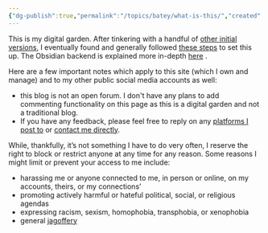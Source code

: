 ```yaml
---
{"dg-publish":true,"permalink":"/topics/batey/what-is-this/","created":"2024-10-26T12:27:00.899-04:00","updated":"2024-10-26T16:15:30.062-04:00"}
---
```


This is my digital garden. After tinkering with a handful of [other initial versions](https://elbatey.twop0intfive.xyz/gh0stnode-twop0intfive-xyz/gh0stnode/), I eventually found and generally followed [these steps](https://dudethatserin.com/intro-obsidian-digital-garden-series/) to set this up. The Obsidian backend is explained more in-depth [here](https://dg-docs.ole.dev/) . 

Here are a few important notes which apply to this site (which I own and manage) and to my other public social media accounts as well:
- this blog is not an open forum. I don't have any plans to add commenting functionality on this page as this is a digital garden and not a traditional blog. 
- If you have any feedback, please feel free to reply on any [platforms I post to](https://www.twop0intfive.xyz/#:~:text=Follow) or [contact me directly](https://www.twop0intfive.xyz/contact.html). 

While, thankfully, it’s not something I have to do very often, I reserve the right to block or restrict anyone at any time for any reason. Some reasons I might limit or prevent your access to me include:
- harassing me or anyone connected to me, in person or online, on my accounts, theirs, or my connections’
- promoting actively harmful or hateful political, social, or religious agendas 
- expressing racism, sexism, homophobia, transphobia, or xenophobia  
- general [jagoffery](https://www.urbandictionary.com/define.php?term=jag%20off)